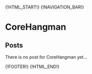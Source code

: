 {!HTML_START!}
{!NAVIGATION_BAR!}

# CoreHangman 

## Posts

There is no post for CoreHangman yet...

{!FOOTER!}
{!HTML_END!}
